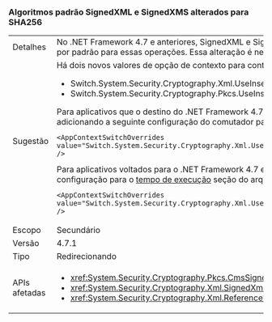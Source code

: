 ### <a name="default-signedxml-and-signedxms-algorithms-changed-to-sha256"></a>Algoritmos padrão SignedXML e SignedXMS alterados para SHA256

|   |   |
|---|---|
|Detalhes|No .NET Framework 4.7 e anteriores, SignedXML e SignedCMS padrão SHA1 para algumas operações. Iniciando com o .NET Framework 4.7.1, SHA256 é habilitado por padrão para essas operações. Essa alteração é necessária porque SHA1 não é mais considerado seguro.|
|Sugestão|Há dois novos valores de opção de contexto para controlar se SHA256 ou SHA1 (mínimo) é usado por padrão:<ul><li>Switch.System.Security.Cryptography.Xml.UseInsecureHashAlgorithms</li><li>Switch.System.Security.Cryptography.Pkcs.UseInsecureHashAlgorithms</li></ul>Para aplicativos que o destino do .NET Framework 4.7.1 e versões posteriores, se o uso de SHA256 é desejável, você pode restaurar o padrão para SHA1, adicionando a seguinte configuração do comutador para o [tempo de execução](~/docs/framework/configure-apps/file-schema/runtime/runtime-element.md) seção de configuração de seu aplicativo arquivo:<pre><code class="language-xml">&lt;AppContextSwitchOverrides value=&quot;Switch.System.Security.Cryptography.Xml.UseInsecureHashAlgorithms=true;Switch.System.Security.Cryptography.Pkcs.UseInsecureHashAlgorithms=true&quot; /&gt;&#13;&#10;</code></pre>Para aplicativos voltados para o .NET Framework 4.7 e versões anteriores, você pode optar por aceitar essa alteração, adicionando a seguinte opção de configuração para o [tempo de execução](~/docs/framework/configure-apps/file-schema/runtime/runtime-element.md) seção do arquivo de configuração de aplicativo:<pre><code class="language-xml">&lt;AppContextSwitchOverrides value=&quot;Switch.System.Security.Cryptography.Xml.UseInsecureHashAlgorithms=false;Switch.System.Security.Cryptography.Pkcs.UseInsecureHashAlgorithms=false&quot; /&gt;&#13;&#10;</code></pre>|
|Escopo|Secundário|
|Versão|4.7.1|
|Tipo|Redirecionando|
|APIs afetadas|<ul><li><xref:System.Security.Cryptography.Pkcs.CmsSigner?displayProperty=nameWithType></li><li><xref:System.Security.Cryptography.Xml.SignedXml?displayProperty=nameWithType></li><li><xref:System.Security.Cryptography.Xml.Reference?displayProperty=nameWithType></li></ul>|

